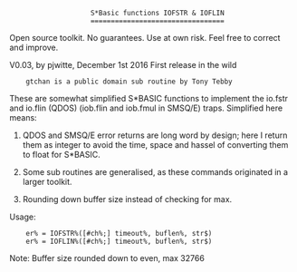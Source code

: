                         S*Basic functions IOFSTR & IOFLIN
                        =================================

Open source toolkit. No guarantees. Use at own risk. Feel free to correct
and improve.

V0.03,  by pjwitte, December 1st 2016    First release in the wild

        gtchan is a public domain sub routine by Tony Tebby


These are somewhat simplified S*BASIC functions to implement the io.fstr and
io.flin (QDOS) (iob.flin and iob.fmul in SMSQ/E) traps. Simplified here means:

1. QDOS and SMSQ/E error returns are long word by design; here I return them as
integer to avoid the time, space and hassel of converting them to float for
S*BASIC.

2. Some sub routines are generalised, as these commands originated in a
larger toolkit.

3. Rounding down buffer size instead of checking for max.


Usage:

        er% = IOFSTR%([#ch%;] timeout%, buflen%, str$)
        er% = IOFLIN%([#ch%;] timeout%, buflen%, str$)

Note: Buffer size rounded down to even, max 32766
